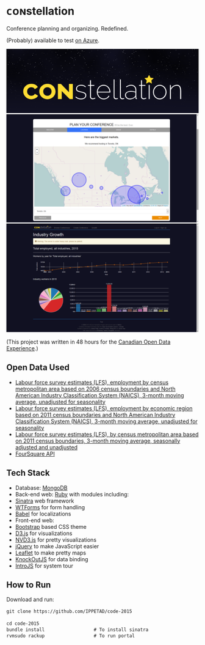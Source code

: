 # ᴄᴏɴstellation

Conference planning and organizing. Redefined.

(Probably) available to test [on Azure](http://ippetad.cloudapp.net).

![ᴄᴏɴstellation](https://raw.githubusercontent.com/IPPETAD/code-2015/master/artwork/Promo_logo.png)
![Create](https://raw.githubusercontent.com/IPPETAD/code-2015/master/artwork/markets.png)
![Growth](https://raw.githubusercontent.com/IPPETAD/code-2015/master/artwork/growth.png)

(This project was written in 48 hours for the [Canadian Open Data Experience](http://canadianopendataexperience.com).)

## Open Data Used

* [Labour force survey estimates (LFS), employment by census metropolitan area based on 2006 census boundaries and North American Industry Classification System (NAICS), 3-month moving average, unadjusted for seasonality](http://open.canada.ca/data/en/dataset/fefa87de-56d8-4722-80a0-04c75a2f5a15)
* [Labour force survey estimates (LFS), employment by economic region based on 2011 census boundaries and North American Industry Classification System (NAICS), 3-month moving average, unadjusted for seasonality](http://open.canada.ca/data/en/dataset/fe12bef6-3588-40d5-83ca-8f81d551ce91)
* [Labour force survey estimates (LFS), by census metropolitan area based on 2011 census boundaries, 3-month moving average, seasonally adjusted and unadjusted](http://open.canada.ca/data/en/dataset/ff4ae904-561c-43b5-8389-1578d1b18b28)
* [FourSquare API](https://foursquare.com/)

## Tech Stack

* Database: [MongoDB](http://www.mongodb.org)
* Back-end web: [Ruby](https://www.ruby-lang.org/en/) with modules including:
 * [Sinatra](http://www.sinatrarb.com/) web framework
 * [WTForms](http://wtforms.readthedocs.org) for form handling
 * [Babel](http://babel.pocoo.org) for localizations
* Front-end web: 
 * [Bootstrap](http://getbootstrap.com) based CSS theme
 * [D3.js](http://d3js.org) for visualizations
 * [NVD3.js](http://nvd3.org/) for pretty visualizations
 * [jQuery](http://jquery.com) to make JavaScript easier
 * [Leaflet](http://leafletjs.com) to make pretty maps
 * [KnockOutJS](http://knockoutjs.com/) for data binding
 * [IntroJS](https://usablica.github.io/intro.js/) for system tour
 
## How to Run

Download and run:
	
	git clone https://github.com/IPPETAD/code-2015
	
	cd code-2015
	bundle install					# To install sinatra
	rvmsudo rackup					# To run portal
